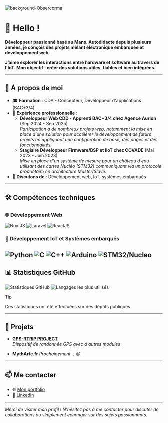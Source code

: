 ![background-Obsercorma](https://github.com/user-attachments/assets/b97b7614-7d9e-471a-bc55-49f82426891e)


# 👋 Hello !

**Développeur passionné basé au Mans. Autodidacte depuis plusieurs années, je conçois des projets mêlant électronique embarquée et développement web.**

**J’aime explorer les interactions entre hardware et software au travers de l'IoT.
Mon objectif : créer des solutions utiles, fiables et bien intégrées.**

---

## 🚀 À propos de moi

- 🎓 **Formation** : CDA - Concepteur, Développeur d'applications (BAC+3/4)
- 💼 **Expérience professionnelle** :  
  - **Développeur Web CDD - Apprenti BAC+3/4 chez Agence Aurion** (Sep 2024 - Sep 2025)  
    *Participation à de nombreux projets web, notamment la mise en place d'une solution pour accélérer le développement de futurs projets en appliquant une configuration de base, des pages et des fonctionnalités.*  
  - **Stagiaire Développeur Firmware/BSP et IIoT chez COVADE** (Mai 2023 - Juin 2023)  
    *Mise en place d'un système de mesure pour un château d'eau utilisant des cartes Nucléo (STM32) communiquant via un protocole propriétaire en architecture Master/Slave.*  
- 💬 **Discutons de** : Développement web, IoT, systèmes embarqués

---

## 🛠️ Compétences techniques

### 🌐 **Développement Web**
![NuxtJS](https://img.shields.io/badge/NuxtJS-00C58E?style=for-the-badge&logo=nuxt&logoColor=FFFFFF)
![Laravel](https://img.shields.io/badge/Laravel-FF2D20?style=for-the-badge&logo=laravel&logoColor=white)
![ReactJS](https://img.shields.io/badge/ReactJS-61DAFB?style=for-the-badge&logo=react&logoColor=black)

### 🔧 **Développement IoT et Systèmes embarqués**
![Python](https://img.shields.io/badge/Python-3776AB?style=for-the-badge&logo=python&logoColor=white)
![C](https://img.shields.io/badge/C-00599C?style=for-the-badge&logo=c&logoColor=white)
![C++](https://img.shields.io/badge/C++-00599C?style=for-the-badge&logo=c%2B%2B&logoColor=white)
![Arduino](https://img.shields.io/badge/Arduino-00979D?style=for-the-badge&logo=arduino&logoColor=white)
![STM32/Nucleo](https://img.shields.io/badge/STM32-03234B?style=for-the-badge&logo=stmicroelectronics&logoColor=white)
---

## 📊 Statistiques GitHub 

![Statistiques GitHub](https://github-readme-stats.vercel.app/api?username=Obsercorma&show_icons=true&theme=radical)
![Langages les plus utilisés](https://github-readme-stats.vercel.app/api/top-langs/?username=Obsercorma&layout=compact&theme=radical)

> [!TIP]
> Ces statistiques ont été effectuées sur des dépôts publiques.
---

## 🚀 Projets

- [**GPS-RTRIP PROJECT**](https://obsercorma.dev/projects/personnel/ps1)  
  *Dispositif de randonnée GPS avec d'autres modules* 

- **MythArte.fr**
  *Prochainement... 😉*

---

## 📫 Me contacter

- 🌐 [Mon portfolio](https://obsercorma.dev/f/git)  
- 💼 [LinkedIn](https://www.linkedin.com/in/obsercorma-lunibris/)  

---

*Merci de visiter mon profil ! N'hésitez pas à me contacter pour discuter de collaborations ou simplement échanger sur des sujets passionnants.*
